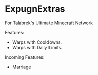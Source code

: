 # ExpugnExtras
For Talabrek's Ultimate Minecraft Network

Features:
- Warps with Cooldowns.
- Warps with Daily Limits.
 
Incoming Features:
- Marriage
